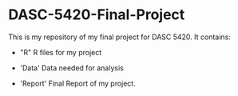 # DASC-5420-Final-Project
This is my repository of my final project for DASC 5420. It contains:

- "R" R files for my project

- 'Data' Data needed for analysis

- 'Report' Final Report of my project.
